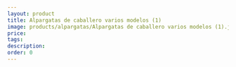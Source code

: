 ```yaml
---
layout: product
title: Alpargatas de caballero varios modelos (1)
image: products/alpargatas/Alpargatas de caballero varios modelos (1).jpeg
price: 
tags: 
description: 
order: 0
---
```

